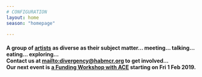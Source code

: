 ```yaml
---
# CONFIGURATION
layout: home
season: "homepage"

---  
```

#### A group of [artists](/current/artist) as diverse as their subject matter… meeting… talking… eating… exploring…<br>Contact us at <mailto:divergency@habmcr.org> to get involved…<br>Our next event is [a Funding Workshop with ACE](/current/event/apr2019) starting on Fri 1 Feb 2019.   